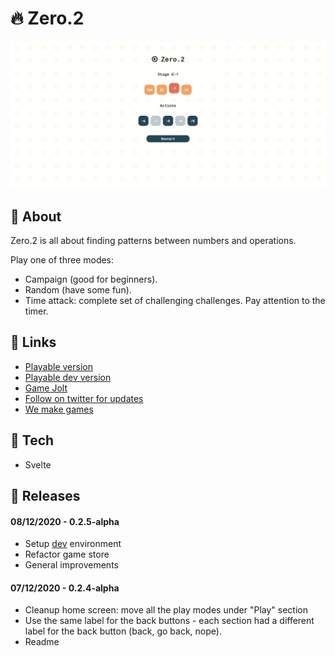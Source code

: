 # :fire: Zero.2

![Zero.2 gameplay](https://github.com/OleksandrDemian/zero-2/blob/master/public/images/example.png)

## :gem: About
Zero.2 is all about finding patterns between numbers and operations.

Play one of three modes:
- Campaign (good for beginners).
- Random (have some fun).
- Time attack: complete set of challenging challenges. Pay attention to the timer.

## :link: Links
- [Playable version](https://zero.oleksandrdemian.tech/)
- [Playable dev version](https://zero-dev.oleksandrdemian.tech/)
- [Game Jolt](https://gamejolt.com/games/zero-2/562698)
- [Follow on twitter for updates](https://twitter.com/9zemian5)
- [We make games](https://www.wemake.games/games/zero-2)

## :floppy_disk: Tech
- Svelte

## :rocket: Releases
#### 08/12/2020 - 0.2.5-alpha
- Setup [dev](https://zero-dev.oleksandrdemian.tech/) environment
- Refactor game store
- General improvements

#### 07/12/2020 - 0.2.4-alpha
- Cleanup home screen: move all the play modes under "Play" section
- Use the same label for the back buttons - each section had a different label for the back button (back, go back, nope).
- Readme
